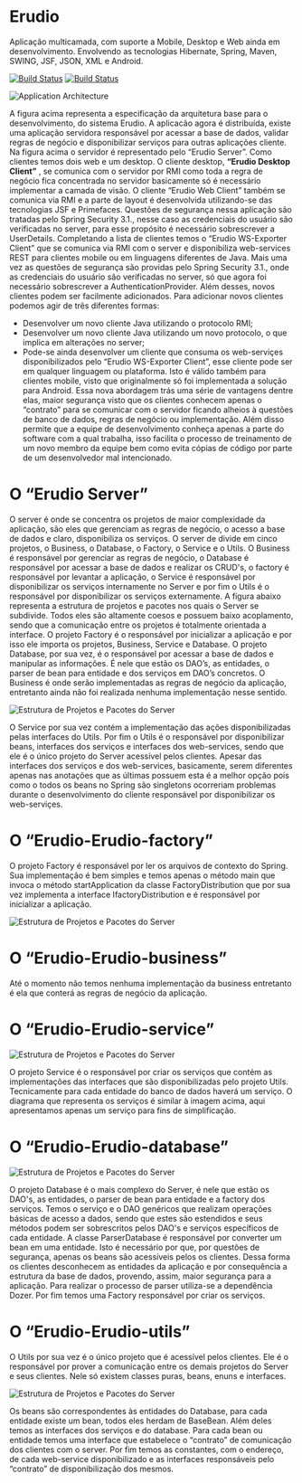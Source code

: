 # Erudio

Aplicação multicamada, com suporte a Mobile, Desktop e Web ainda em desenvolvimento. Envolvendo as tecnologias Hibernate, Spring, Maven, SWING, JSF, JSON, XML e Android.

[![Build Status](https://travis-ci.org/leandrocgsi/erudio.svg?branch=master)](https://travis-ci.org/leandrocgsi/erudio)
[![Build Status](https://circleci.com/gh/leandrocgsi/erudio.svg?&style=shield)](https://circleci.com/gh/leandrocgsi/erudio/)

![Application Architecture](https://github.com/leandrocgsi/erudio/blob/master/img/image1.png?raw=true)

A figura acima representa a especificação da arquitetura base para o desenvolvimento, do sistema Erudio. A aplicacão agora é distribuída, existe uma aplicação servidora responsável por acessar a base de dados, validar regras de negócio e disponibilizar serviços para outras aplicações cliente. Na figura acima o servidor é representado pelo “Erudio Server”. Como clientes temos dois web e um desktop.
O cliente desktop, **“Erudio Desktop Client”** , se comunica com o servidor por RMI como toda a regra de negócio fica concentrada no servidor basicamente só é necessário implementar a camada de visão. 
O cliente “Erudio Web Client” também se comunica via RMI e a parte de layout é desenvolvida utilizando-se das tecnologias JSF e Primefaces. Questões de segurança nessa aplicação são tratadas pelo Spring Security 3.1., nesse caso as credenciais do usuário são verificadas no server, para esse propósito é necessário sobrescrever a UserDetails. 
Completando a lista de clientes temos o “Erudio WS-Exporter Client” que se comunica via RMI com o server e disponibiliza web-services REST para clientes mobile ou em linguagens diferentes de Java. Mais uma vez as questões de segurança são providas pelo Spring Security 3.1., onde as credenciais do usuário são verificadas no server, só que agora foi necessário sobrescrever a AuthenticationProvider. Além desses, novos clientes podem ser facilmente adicionados.
Para adicionar novos clientes podemos agir de três diferentes formas:
- Desenvolver um novo cliente Java utilizando o protocolo RMI;
- Desenvolver um novo cliente Java utilizando um novo protocolo, o que implica em alterações no server;
- Pode-se ainda desenvolver um cliente que consuma os web-serviçes disponibilizados pelo “Erudio WS-Exporter Client”, esse cliente pode ser em qualquer linguagem ou plataforma. Isto é válido também para clientes mobile, visto que originalmente só foi implementada a solução para Android.
Essa nova abordagem trás uma série de vantagens dentre elas, maior segurança visto que os clientes conhecem apenas o “contrato” para se comunicar com o servidor ficando alheios à questões de banco de dados, regras de negócio ou implementação. Além disso permite que a equipe de desenvolvimento conheça apenas a parte do software com a qual trabalha, isso facilita o processo de treinamento de um novo membro da equipe bem como evita cópias de código por parte de um desenvolvedor mal intencionado. 

# O “Erudio Server”

O server é onde se concentra os projetos de maior complexidade da aplicação, são eles que gerenciam as regras de negócio, o acesso a base de dados e claro, disponibiliza os serviços. O server de divide em cinco projetos, o Business, o Database, o Factory, o Service e o Utils. 
O Business é responsável por gerenciar as regras de negócio, o Database é responsável por acessar a base de dados e realizar os CRUD's, o factory é responsável por levantar a aplicação, o Service é responsável por disponibilizar os serviços internamente no Server e por fim o Utils é o responsável por disponibilizar os serviços externamente.
A figura abaixo representa a estrutura de projetos e pacotes nos quais o Server se subdivide. Todos eles são altamente coesos e possuem baixo acoplamento, sendo que a comunicação entre os projetos é totalmente orientada a interface. 
O projeto Factory é o responsável por inicializar a aplicação e por isso ele importa os projetos, Business, Service e Database. O projeto Database, por sua vez, é o responsável por acessar a base de dados e manipular as informações. É nele que estão os DAO’s, as entidades, o parser de bean para entidade e dos serviços em DAO’s concretos. O Business é onde serão implementadas as regras de negócio da aplicação, entretanto ainda não foi realizada nenhuma implementação nesse sentido. 

![Estrutura de Projetos e Pacotes do Server](https://github.com/leandrocgsi/erudio/blob/master/img/image2.png?raw=true)

O Service por sua vez contém a implementação das ações disponibilizadas pelas interfaces do Utils. Por fim o Utils é o responsável por disponibilizar beans, interfaces dos serviços e interfaces dos web-services, sendo que ele é o único projeto do Server acessível pelos clientes. Apesar das interfaces dos serviços e dos web-services, basicamente, serem diferentes apenas nas anotações que as últimas possuem esta é a melhor opção pois como o todos os beans no Spring são singletons ocorreriam problemas durante o desenvolvimento do cliente responsável por disponibilizar os web-serviçes.

# O “Erudio-Erudio-factory”

O projeto Factory é responsável por ler os arquivos de contexto do Spring. Sua implementação é bem simples e temos apenas o método main que invoca o método startApplication da classe FactoryDistribution que por sua vez implementa a interface IfactoryDistribution e é responsável por  inicializar a aplicação.


![Estrutura de Projetos e Pacotes do Server](https://github.com/leandrocgsi/erudio/blob/master/img/image3.png?raw=true)

# O “Erudio-Erudio-business”

Até o momento não temos nenhuma implementação da business entretanto é ela que conterá as regras de negócio da aplicação.

# O “Erudio-Erudio-service”

![Estrutura de Projetos e Pacotes do Server](https://github.com/leandrocgsi/erudio/blob/master/img/image4.png?raw=true)

O projeto Service é o responsável por criar os serviços que contém as implementações das interfaces que são disponibilizadas pelo projeto Utils. Tecnicamente para cada entidade do banco de dados haverá um serviço. O diagrama que representa os serviços é similar à imagem acima, aqui apresentamos apenas um serviço para fins de simplificação. 

 
# O “Erudio-Erudio-database”

![Estrutura de Projetos e Pacotes do Server](https://github.com/leandrocgsi/erudio/blob/master/img/image5.png?raw=true)

O projeto Database é o mais complexo do Server, é nele que estão os DAO's, as entidades, o parser de bean para entidade e a factory dos serviços. Temos o serviço e o DAO genéricos que realizam operações básicas de acesso a dados,  sendo que estes são estendidos e seus métodos podem ser sobrescritos pelos DAO's e serviços específicos de cada entidade.
A classe ParserDatabase é responsável por converter um bean em uma  entidade. Isto é necessário por que, por questões de segurança, apenas os beans são acessíveis pelos os clientes. Dessa forma os clientes desconhecem as entidades da aplicação e por consequência a estrutura da base de dados, provendo, assim, maior segurança para a aplicação. Para realizar o processo de parser utiliza-se a dependência Dozer. Por fim temos uma Factory responsável por criar os serviços.

# O “Erudio-Erudio-utils”

O Utils por sua vez é o único projeto que é acessível pelos clientes. Ele é o responsável por prover a comunicação entre os demais projetos do Server e seus clientes. Nele só existem classes puras, beans, enuns e interfaces.

![Estrutura de Projetos e Pacotes do Server](https://github.com/leandrocgsi/erudio/blob/master/img/image6.png?raw=true)

Os beans são correspondentes às entidades do Database, para cada entidade existe um bean, todos eles herdam de BaseBean. Além deles temos as interfaces dos serviços e do database. Para cada bean ou entidade temos uma interface que estabelece o “contrato” de comunicação dos clientes com o server. Por fim temos as constantes, com o endereço, de cada web-service disponibilizado e as interfaces responsáveis pelo “contrato” de disponibilização dos mesmos.

